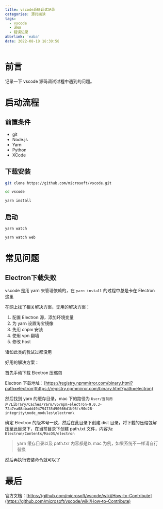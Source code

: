 ```yaml
---
title: vscode源码调试记录
categories: 源码阅读
tags:
  - vscode
  - 源码
  - 错误记录
abbrlink: 'eaba'
date: 2022-08-18 18:30:58
---
```


# 前言
记录一下 vscode 源码调试过程中遇到的问题。

# 启动流程
## 前置条件
- git
- Node.js
- Yarn
- Python
- XCode

## 下载安装
``` bash
git clone https://github.com/microsoft/vscode.git

cd vscode

yarn install
```

## 启动
``` bash
yarn watch

yarn watch web
```

# 常见问题
## Electron下载失败
vscode 是用 yarn 来管理依赖的，在 `yarn install` 的过程中总是卡在 Electron 这里

在网上找了相关解决方案，无用的解决方案：

1. 配置 Electron 源，添加环境变量
2. 为 yarn 设置淘宝镜像
3. 先用 cnpm 安装
4. 使用 vpn 翻墙
5. 修改 host 

诸如此类的我试过都没用

好用的解决方案：

首先手动下载 Electron 压缩包

Electron 下载地址：[https://registry.npmmirror.com/binary.html?path=electron](https://registry.npmmirror.com/binary.html?path=electron)

然后找到 yarn 的缓存目录，mac 下的路径为 `User/当前用户/Library/Caches/Yarn/v6/npm-electron-9.0.3-72a7ea08abadd494794735d90666d1b95fc90d28-integrity\node_modules\electron\`

确定 Electron 的版本号一致，然后在此目录下创建 dist 目录，将下载的压缩包解压至此目录下，在当前目录下创建 path.txt 文件，内容为: `Electron/Contents/MacOS/electron`

> yarn 缓存目录以及 path.txr 内容都是以 mac 为例，如果系统不一样请自行替换

然后再执行安装命令就可以了

# 最后
官方文档：[https://github.com/microsoft/vscode/wiki/How-to-Contribute](https://github.com/microsoft/vscode/wiki/How-to-Contribute)